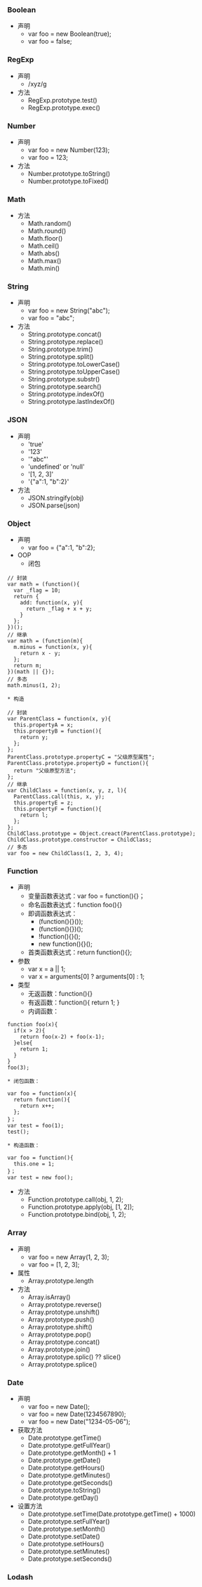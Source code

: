### Boolean
* 声明
    * var foo = new Boolean(true);
    * var foo = false;

### RegExp
* 声明
    * /xyz/g
* 方法
    * RegExp.prototype.test()
    * RegExp.prototype.exec()

### Number
* 声明
    * var foo = new Number(123);
    * var foo = 123;
* 方法
    * Number.prototype.toString()
    * Number.prototype.toFixed()

### Math
* 方法
    * Math.random()
    * Math.round()
    * Math.floor()
    * Math.ceil()
    * Math.abs()
    * Math.max()
    * Math.min()

### String
* 声明
    * var foo = new String("abc");
    * var foo = "abc";
* 方法
    * String.prototype.concat()
    * String.prototype.replace()
    * String.prototype.trim()
    * String.prototype.split()
    * String.prototype.toLowerCase()
    * String.prototype.toUpperCase()
    * String.prototype.substr()
    * String.prototype.search()
    * String.prototype.indexOf()
    * String.prototype.lastIndexOf()

### JSON
* 声明
    * 'true'
    * '123'
    * '"abc"'
    * 'undefined' or 'null'
    * '[1, 2, 3]'
    * '{"a":1, "b":2}'
* 方法
    * JSON.stringify(obj)
    * JSON.parse(json)

### Object
* 声明
    * var foo = {"a":1, "b":2};
* OOP
    * 闭包
```
// 封装
var math = (function(){
  var _flag = 10;
  return {
    add: function(x, y){
      return _flag + x + y;
    }
  };
})();
// 继承
var math = (function(m){
  m.minus = function(x, y){
    return x - y;
  };
  return m;
})(math || {});
// 多态
math.minus(1, 2);
```
    * 构造
```
// 封装
var ParentClass = function(x, y){
  this.propertyA = x;
  this.propertyB = function(){
    return y;
  };
};
ParentClass.prototype.propertyC = "父级原型属性";
ParentClass.prototype.propertyD = function(){
  return "父级原型方法";
};
// 继承
var ChildClass = function(x, y, z, l){
  ParentClass.call(this, x, y);
  this.propertyE = z;
  this.propertyF = function(){
    return l;
  };
};
ChildClass.prototype = Object.creact(ParentClass.prototype);
ChildClass.prototype.constructor = ChildClass;
// 多态
var foo = new ChildClass(1, 2, 3, 4);
```

### Function
* 声明
    * 变量函数表达式：var foo = function(){}；
    * 命名函数表达式：function foo(){}
    * 即调函数表达式：
        * (function(){}());
        * (function(){})();
        * !function(){}();
        * new function(){}();
    * 首类函数表达式：return function(){};
* 参数
    * var x = a || 1;
    * var x = arguments[0] ? arguments[0] : 1;
* 类型
    * 无返函数：function(){}
    * 有返函数：function(){ return 1; }
    * 内调函数：
```
function foo(x){
  if(x > 2){
    return foo(x-2) + foo(x-1);
  }else{
    return 1;
  }
}
foo(3);
```
    * 闭包函数：
```
var foo = function(x){
  return function(){
    return x++;
  };
}；
var test = foo(1);
test();
```
    * 构造函数：
```
var foo = function(){
  this.one = 1;
}；
var test = new foo();
```
* 方法
    * Function.prototype.call(obj, 1, 2);
    * Function.prototype.apply(obj, [1, 2]);
    * Function.prototype.bind(obj, 1, 2);

### Array
* 声明
    * var foo = new Array(1, 2, 3);
    * var foo = [1, 2, 3];
* 属性
    * Array.prototype.length
* 方法
    * Array.isArray()
    * Array.prototype.reverse()
    * Array.prototype.unshift()
    * Array.prototype.push()
    * Array.prototype.shift()
    * Array.prototype.pop()
    * Array.prototype.concat()
    * Array.prototype.join()
    * Array.prototype.splic() ?? slice()
    * Array.prototype.splice()

### Date
* 声明
    * var foo = new Date();
    * var foo = new Date(1234567890);
    * var foo = new Date("1234-05-06");
* 获取方法
    * Date.prototype.getTime()
    * Date.prototype.getFullYear()
    * Date.prototype.getMonth() + 1
    * Date.prototype.getDate()
    * Date.prototype.getHours()
    * Date.prototype.getMinutes()
    * Date.prototype.getSeconds()
    * Date.prototype.toString()
    * Date.prototype.getDay()
* 设置方法
    * Date.prototype.setTime(Date.prototype.getTime() + 1000)
    * Date.prototype.setFullYear()
    * Date.prototype.setMonth()
    * Date.prototype.setDate()
    * Date.prototype.setHours()
    * Date.prototype.setMinutes()
    * Date.prototype.setSeconds()

### Lodash
